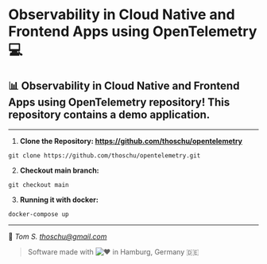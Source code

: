 # Observability in Cloud Native and Frontend Apps using OpenTelemetry 💻

## 📊 Observability in Cloud Native and Frontend Apps using OpenTelemetry repository! This repository contains a demo application.

---

1. **Clone the Repository: https://github.com/thoschu/opentelemetry** 

```
git clone https://github.com/thoschu/opentelemetry.git
```

2. **Checkout main branch:** 

```
git checkout main
```

3. **Running it with docker:** 
```
docker-compose up
```

---

📯
*Tom S.*
*thoschu@gmail.com*

> Software made with ![❤️](https://www.thomas-schulte.de/images/made_with_love.gif) in Hamburg, Germany 🇩🇪
